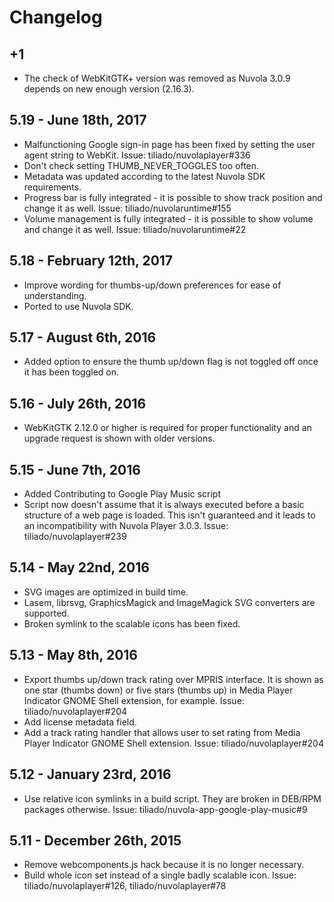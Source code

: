Changelog
=========

+1
--

  * The check of WebKitGTK+ version was removed as Nuvola 3.0.9 depends on new enough version (2.16.3).

5.19 - June 18th, 2017
----------------------

  * Malfunctioning Google sign-in page has been fixed by setting the user agent string to WebKit.
    Issue: tiliado/nuvolaplayer#336
  * Don't check setting THUMB_NEVER_TOGGLES too often.
  * Metadata was updated according to the latest Nuvola SDK requirements.
  * Progress bar is fully integrated - it is possible to show track position and change it as well.
    Issue: tiliado/nuvolaruntime#155
  * Volume management is fully integrated - it is possible to show volume and change it as well.
    Issue: tiliado/nuvolaruntime#22

5.18 - February 12th, 2017
--------------------------

  * Improve wording for thumbs-up/down preferences for ease of understanding.
  * Ported to use Nuvola SDK.
  
5.17 - August 6th, 2016
-----------------------

  * Added option to ensure the thumb up/down flag is not toggled off once it has been toggled on.
  
5.16 - July 26th, 2016 
----------------------

  * WebKitGTK 2.12.0 or higher is required for proper functionality and an upgrade request is shown with older versions.

5.15 - June 7th, 2016
---------------------

  * Added Contributing to Google Play Music script
  * Script now doesn't assume that it is always executed before a basic structure of a web page is loaded. This isn't
    guaranteed and it leads to an incompatibility with Nuvola Player 3.0.3. Issue: tiliado/nuvolaplayer#239

5.14 - May 22nd, 2016
---------------------

  * SVG images are optimized in build time.
  * Lasem, librsvg, GraphicsMagick and ImageMagick SVG converters are supported.
  * Broken symlink to the scalable icons has been fixed.
  
5.13 - May 8th, 2016
--------------------

  * Export thumbs up/down track rating over MPRIS interface. It is shown as one star (thumbs down) or five stars
    (thumbs up) in Media Player Indicator GNOME Shell extension, for example. Issue: tiliado/nuvolaplayer#204
  * Add license metadata field.
  * Add a track rating handler that allows user to set rating from Media Player Indicator GNOME Shell extension.
    Issue: tiliado/nuvolaplayer#204

5.12 - January 23rd, 2016
-------------------------

  * Use relative icon symlinks in a build script. They are broken in DEB/RPM packages otherwise.
    Issue: tiliado/nuvola-app-google-play-music#9

5.11 - December 26th, 2015
--------------------------

  * Remove webcomponents.js hack because it is no longer necessary.
  * Build whole icon set instead of a single badly scalable icon.
    Issue: tiliado/nuvolaplayer#126, tiliado/nuvolaplayer#78
